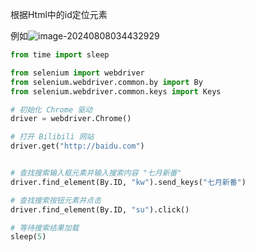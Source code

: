 根据Html中的id定位元素



例如![image-20240808034432929](https://yee-1312555989.cos.ap-guangzhou.myqcloud.com//blog202408080344130.webp)



```python
from time import sleep

from selenium import webdriver
from selenium.webdriver.common.by import By
from selenium.webdriver.common.keys import Keys

# 初始化 Chrome 驱动
driver = webdriver.Chrome()

# 打开 Bilibili 网站
driver.get("http://baidu.com")


# 查找搜索输入框元素并输入搜索内容 "七月新番"
driver.find_element(By.ID, "kw").send_keys("七月新番")

# 查找搜索按钮元素并点击
driver.find_element(By.ID, "su").click()

# 等待搜索结果加载
sleep(5)
```